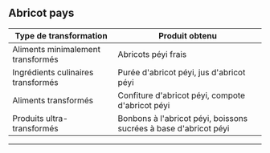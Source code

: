 ## Abricot pays

| **Type de transformation**          | **Produit obtenu**                          |
|-------------------------------------|---------------------------------------------|
| Aliments minimalement transformés   | Abricots péyi frais                         |
| Ingrédients culinaires transformés  | Purée d'abricot péyi, jus d'abricot péyi  |
| Aliments transformés                | Confiture d'abricot péyi, compote d'abricot péyi |
| Produits ultra-transformés          | Bonbons à l'abricot péyi, boissons sucrées à base d'abricot péyi |

---
